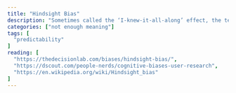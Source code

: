 ```yaml
---
title: "Hindsight Bias"
description: "Sometimes called the ‘I-knew-it-all-along’ effect, the tendency to see past events as being predictable at the time those events happened."
categories: ["not enough meaning"]
tags: [
  "predictability"
]
reading: [
  "https://thedecisionlab.com/biases/hindsight-bias/",
  "https://dscout.com/people-nerds/cognitive-biases-user-research",
  "https://en.wikipedia.org/wiki/Hindsight_bias"
]
---
```



